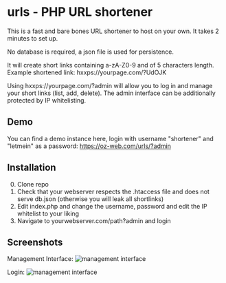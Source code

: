 # urls - PHP URL shortener
This is a fast and bare bones URL shortener to host on your own. It takes 2 minutes to set up.

No database is required, a json file is used for persistence.

It will create short links containing a-zA-Z0-9 and of 5 characters length.
Example shortened link:
hxxps://yourpage.com/?UdOJK

Using hxxps://yourpage.com/?admin will allow you to log in and manage your short links (list, add, delete).
The admin interface can be additionally protected by IP whitelisting. 

## Demo
You can find a demo instance here, login with username "shortener" and "letmein" as a password:
https://oz-web.com/urls/?admin

## Installation
0. Clone repo
1. Check that your webserver respects the .htaccess file and does not serve db.json (otherwise you will leak all shortlinks)
2. Edit index.php and change the username, password and edit the IP whitelist to your liking
3. Navigate to yourwebserver.com/path?admin and login

## Screenshots
Management Interface:
![management interface](https://i.imgur.com/5ENbtvB.png)

Login:
![management interface](https://i.imgur.com/0rgOnXe.png)
